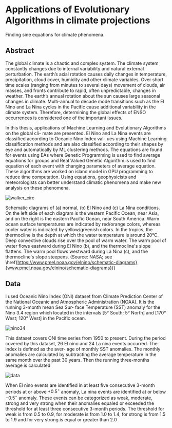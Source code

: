 # Applications of Evolutionary Algorithms in climate projections
Finding sine equations for climate phenomena.

## Abstract

The global climate is a chaotic and complex system. The climate system constantly changes
due to internal variability and natural external perturbation. The earth’s axial rotation causes daily
changes in temperature, precipitation, cloud cover, humidity and other climate variables. Over
short time scales (ranging from minutes to several days) movement of clouds, air masses, and
fronts contribute to rapid, often unpredictable, changes in weather. The earth’s annual rotation
about the sun causes large seasonal changes in climate. Multi-annual to decade mode transitions
such as the El Nino and La Nina cycles in the Pacific cause additional variability in the climate
system. Therefore, determining the global effects of ENSO occurrences is considered one of the
important issues.

In this thesis, applications of Machine Learning and Evolutionary Algorithms on the global cli-
mate are presented. El Nino and La Nina events are classified according to Oceanic Nino Index val-
ues using Machine Learning classification methods and are also classified according to their shapes
by eye and automatically by ML clustering methods. The equations are found for events using EAs
where Genetic Programming is used to find average equations for groups and Real Valued Genetic
Algorithm is used to find equation of each event with changing parameters of average equation.
These algorithms are worked on island model in GPU programming to reduce time computation.
Using equations, geophysicists and meteorologists can better understand climatic phenomena and
make new analysis on these phenomena.

![walker_circ](https://github.com/CKanan/Applications-of-Evolutionary-Algorithms-in-climate-projections/assets/49164758/e534c9bf-6e3c-412d-a0c2-26783b5b32ab)

Schematic diagrams of (a) normal, (b) El Nino and (c) La Nina conditions. On the left side of each diagram is the western Pacific Ocean, near Asia, and on the right is the eastern Pacific Ocean, near South America. Warm ocean surface temperatures are indicated by red/orange colors, whereas cooler water is indicated by yellow/greenish colors. In the tropics, the thermocline is the depth at which the water temperature is around 20°C. Deep convective clouds rise over the pool of warm water. The warm pool of water flows eastward during El Nino (b), and the thermocline's slope flattens. The warm pool flows westward during La Nina (c), and the thermocline's slope steepens. (Source: NASA; see \href{https://www.pmel.noaa.gov/elnino/schematic-diagrams}{www.pmel.noaa.gov/elnino/schematic-diagrams})}

## Data

I used Oceanic Nino Index (ONI) dataset from Climate Prediction Center of the National
Oceanic and Atmospheric Administration (NOAA). It is the running 3-month mean Sea Sur-
face Temperature (SST) anomaly for the Nino 3.4 region which located in the intervals [5° South;
5° North] and [170° West; 120° West] in the Pacific ocean.

![nino34](https://github.com/CKanan/Applications-of-Evolutionary-Algorithms-in-climate-projections/assets/49164758/92613dd1-5019-489e-8569-976bd19d7ce7)

This dataset covers ONI time series from 1950 to present. During the period covered by this
dataset, 26 El nino and 24 La nina events occurred. The index is defined as the aver-
age of monthly SST anomalies. The monthly anomalies are calculated by subtracting the average
temperature in the same month over the past 30 years. Then the running three-months average is
calculated

![data](https://github.com/CKanan/Applications-of-Evolutionary-Algorithms-in-climate-projections/assets/49164758/06ccf1ed-4abb-424a-ab1c-a7faf620dffc)

When El nino events are identified in at least five consecutive 3-month periods at or above $+0.5^{\circ}$ anomaly, La nina events are identified at or below $-0.5^{\circ}$ anomaly. These events can be categorized as weak, moderate, strong and very strong when their anomalies  equaled or exceeded the threshold for at least three consecutive 3-month periods. The threshold for weak is from 0.5 to 0.9, for moderate is from 1.0 to 1.4, for strong is from 1.5 to 1.9 and for very strong is equal or greater than 2.0 







